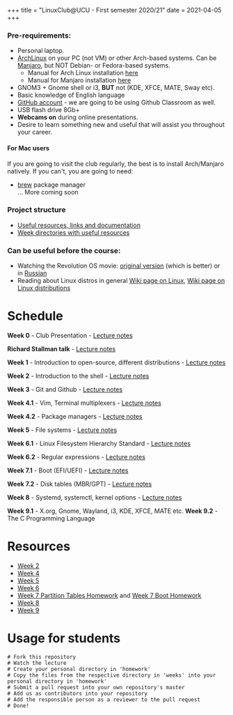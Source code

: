 +++
title = "LinuxClub@UCU - First semester 2020/21"
date = 2021-04-05
+++

### Pre-requirements:
- Personal laptop.
- [ArchLinux](https://www.archlinux.org/) on your PC (not VM) or other Arch-based systems. 
Can be [Manjaro](https://manjaro.org/downloads/official/gnome/), but NOT Debian- or Fedora-based systems. 
	- Manual for Arch Linux installation [here](./docs/arch_manual.md)
	- Manual for Manjaro installation [here](./docs/manjaro_manual.md)
- GNOM3 + Gnome shell or i3, **BUT** not (KDE, XFCE, MATE, Sway etc).
- Basic knowledge of English language
- [GitHub account](https://github.com/) - we are going to be using Github Classroom as well.
- USB flash drive 8Gb+
- **Webcams on** during online presentations.
- Desire to learn something new and useful that will assist you throughout your career.

#### For Mac users
If you are going to visit the club regularly, the best is to install Arch/Manjaro natively. If you can't, you are going to need:

- [brew](https://brew.sh) package manager</br>
... More coming soon

### Project structure

* [Useful resources, links and documentation](./docs/)
* [Week directories with useful resources](./weeks/)

### Can be useful before the course:

- Watching the Revolution OS movie: [original version](https://www.youtube.com/watch?v=4vW62KqKJ5A) (which is better) or in [Russian](https://www.youtube.com/watch?v=n1F_MfLRlX0)
- Reading about Linux distros in general [Wiki page on Linux](https://en.wikipedia.org/wiki/Linux), [Wiki page on Linux distributions](https://en.wikipedia.org/wiki/Linux_distribution)

# Schedule

**Week 0** - Club Presentation - 
[Lecture notes](https://docs.google.com/presentation/d/e/2PACX-1vRi-Y4N9ZtOIzydZR6EQ8IoFAq4C1a9_eNwvvzEPdSfE0svzASplVUCbaciWGgk1558iEzWSCSbDmPX/pub?start=false&loop=false&delayms=3000)

**Richard Stallman talk** - 
[Lecture notes](https://docs.google.com/presentation/d/e/2PACX-1vS_t6q2SvHNjQdfg-aleD8wlKWIvOljyJLepamwOEP35TVX07moEDn9Qpjbe-WQ2bU05phubQfiBFi6/pub?start=false&loop=false&delayms=3000)

**Week 1** - Introduction to open-source, different distributions - 
[Lecture notes](https://docs.google.com/presentation/d/e/2PACX-1vS6kqNkHhNC_wJHbxYyyQ5jEJpwHrJpLXyvGB-qbL283JTaMu5u0vgQqhqzHlXmrkcAbzTLXZ-ssrXR/pub?start=false&loop=false&delayms=3000)

**Week 2** - Introduction to the shell - 
[Lecture notes](https://docs.google.com/presentation/d/e/2PACX-1vQEPooIqgfJSh2nEOmx-AZLd5yqzZU97TPTOl8imIG_wDx4yuhtaYwhZtJcAJvOTvGCkZ73zmnBmYIW/pub?start=false&loop=false&delayms=3000#slide=id.g8e350c3bc9_0_62)

**Week 3** - Git and Github -
[Lecture notes](https://docs.google.com/presentation/d/e/2PACX-1vQpENq6D9IV3GBmQcyclrJyKitLXLYxN2PsyhS38Hr0w88Vt5H8HTZhTRWNFszSyZx-mc9FrYrhMPrL/pub?start=false&loop=false&delayms=3000)

**Week 4.1** - Vim, Terminal multiplexers - 
[Lecture notes](https://docs.google.com/presentation/d/e/2PACX-1vS-zNqZiu8AyoiwxPcI_1GnzFc6FgBCWhXdT86Hw0h-qx9zrEcj7j7ouAgvX7iYiB077zghqdYVS05o/pub?start=false&loop=false&delayms=3000)

**Week 4.2** - Package managers - 
[Lecture notes](https://docs.google.com/presentation/d/e/2PACX-1vSRBuN3hl6HWfgI_z3KLq8gY35N1gEUsGi3JApA4ZakJ5RDGm4p3ExnLi0ZNAPM4C_NvLJmOmNaf98q/pub?start=false&loop=false&delayms=3000)

**Week 5** - File systems -
[Lecture notes](https://docs.google.com/presentation/d/e/2PACX-1vTmkpOZMXZ5LhFshN5sTL15caN5JTDKdf2g7xMSfKtFoGc5sqOjhukygI6xi4whgRrPPbAucvT_VQIv/pub?start=false&loop=false&delayms=3000)

**Week 6.1** - Linux Filesystem Hierarchy Standard -
[Lecture notes](https://docs.google.com/presentation/d/e/2PACX-1vTgosA-hz5Zz2GZvTzLu9xhSC06Vsj0QHmv9efVPArnFbXzwek-FeV5WWIfmqD6dKu8juRF4D_6ZPiD/pub?start=false&loop=false&delayms=3000)

**Week 6.2** - Regular expressions -
[Lecture notes](https://docs.google.com/presentation/d/e/2PACX-1vQFodXityFvFlMzroauuDcOOqz1vXOv9vBdn6fRGXaDsAb0_R4XkhsanCkG0g6gVDiGN4_1_dgmkwwm/pub?start=false&loop=false&delayms=3000)

**Week 7.1** - Boot (EFI/UEFI) - 
[Lecture notes](https://docs.google.com/presentation/d/e/2PACX-1vQAE745HD6qTOhWPDTTANzsAK7tgt-4gvC9q0GiIYCSrRwfl_m93LTfIXoLNBBqi79LMppSY3lX2i99/pub?start=false&loop=false&delayms=3000)

**Week 7.2** - Disk tables (MBR/GPT) -
[Lecture notes](https://docs.google.com/presentation/d/e/2PACX-1vQGTWVyWNQR_dT8cVmzuadkSgM5W-OF5WPQ66lQBp4EVcnE-eghFT5HI5FXAPq7X9vblcMcoFD58OKJ/pub?start=false&loop=false&delayms=3000)

**Week 8** - Systemd, systemctl, kernel options -
[Lecture notes](https://docs.google.com/presentation/d/e/2PACX-1vSwRYb0LULiq0EGpJ1adne2e4W9_QAgsNcM1R825YCBey9WprUD_rWw9lmQuCYcVD7RZJcQRxVujCRJ/pub?start=false&loop=false&delayms=3000)

**Week 9.1** - X.org, Gnome, Wayland, i3, KDE, XFCE, MATE etc.
**Week 9.2** - The C Programming Language

# Resources

* [Week 2](weeks/week2)
* [Week 4](weeks/week4)
* [Week 5](weeks/week5)
* [Week 6](weeks/week6)
* [Week 7 Partition Tables Homework](weeks/week7-partition-table) and [Week 7 Boot Homework](weeks/week7-boot)
* [Week 8](weeks/week8)
* [Week 9](weeks/week9)

# Usage for students
```
# Fork this repository
# Watch the lecture
# Create your personal directory in 'homework'
# Copy the files from the respective directory in 'weeks' into your personal directory in 'homework'
# Submit a pull request into your own repository's master
# Add us as contributors into your repository
# Add the responsible person as a reviewer to the pull request
# Done!
```
